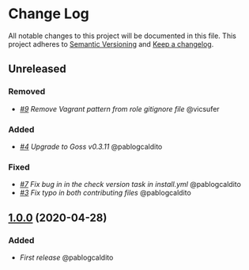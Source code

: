 # Change Log
All notable changes to this project will be documented in this file.
This project adheres to [Semantic Versioning](http://semver.org/) and [Keep a changelog](https://github.com/olivierlacan/keep-a-changelog).

## Unreleased
### Removed
- *[#9](https://github.com/idealista/cookiecutter-ansible-role/issues/9) Remove Vagrant pattern from role gitignore file* @vicsufer

### Added
- *[#4](https://github.com/idealista/cookiecutter-ansible-role/issues/4) Upgrade to Goss v0.3.11* @pablogcaldito

### Fixed
- *[#7](https://github.com/idealista/cookiecutter-ansible-role/issues/7) Fix bug in in the check version task in install.yml* @pablogcaldito
- *[#3](https://github.com/idealista/cookiecutter-ansible-role/issues/3) Fix typo in both contributing files* @pablogcaldito

## [1.0.0](https://github.com/idealista/cookiecutter-ansible-role/tree/1.0.0) (2020-04-28)

### Added
- *First release* @pablogcaldito